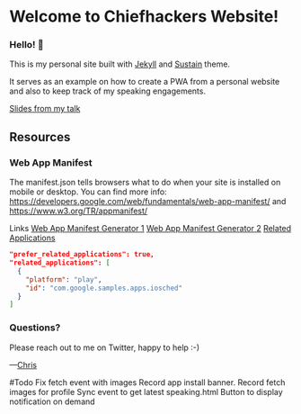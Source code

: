 # Welcome to Chiefhackers Website!

### Hello! :wave:

This is my personal site built with [Jekyll](https://jekyllrb.com/) and [Sustain](https://github.com/jekyller/sustain/) theme.

It serves as an example on how to create a PWA from a personal website and also to keep track of my speaking engagements.

[Slides from my talk](https://tinyurl.com/ydcxx3ne)

## Resources

### Web App Manifest

The manifest.json tells browsers what to do when your site is installed on mobile or desktop. You can find more info: https://developers.google.com/web/fundamentals/web-app-manifest/ and https://www.w3.org/TR/appmanifest/

Links
[Web App Manifest Generator 1](https://app-manifest.firebaseapp.com/)
[Web App Manifest Generator 2](https://tomitm.github.io/appmanifest/)
[Related Applications](https://developers.google.com/web/fundamentals/app-install-banners/native)

```json
"prefer_related_applications": true,
"related_applications": [
  {
    "platform": "play",
    "id": "com.google.samples.apps.iosched"
  }
]
```

### Questions?

Please reach out to me on Twitter, happy to help :-)

—[Chris](https://twitter.com/chiefcll)


#Todo
Fix fetch event with images
Record app install banner.
Record fetch images for profile
Sync event to get latest speaking.html
Button to display notification on demand